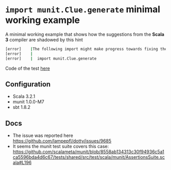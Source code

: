 # `import munit.Clue.generate` minimal working example 

A minimal working example that shows how the suggestions from the **Scala 3** compiler are shadowed by this hint
```bash
[error]    |The following import might make progress towards fixing the problem:
[error]    |
[error]    |  import munit.Clue.generate
```

Code of the test [here](src/test/scala/com/xyz/MinimalTest.scala#L21)

## Configuration
* Scala 3.2.1 
* munit 1.0.0-M7
* sbt 1.8.2 

## Docs

* The issue was reported here https://github.com/lampepfl/dotty/issues/9685 
* It seems the munit test suite covers this case: https://github.com/scalameta/munit/blob/8558ab134313c30f94936c5a1ca5596bda4d6c67/tests/shared/src/test/scala/munit/AssertionsSuite.scala#L196




